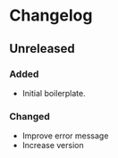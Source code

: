 # Changelog

## Unreleased

### Added

- Initial boilerplate.

### Changed

- Improve error message
- Increase version
